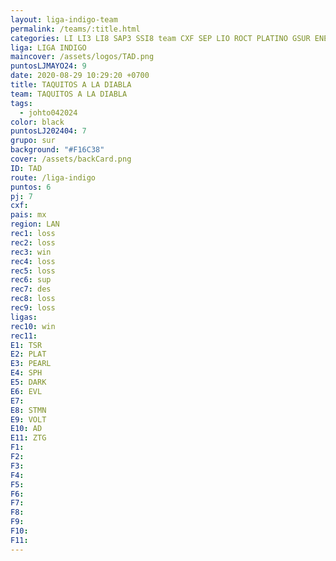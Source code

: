 ```yaml
---
layout: liga-indigo-team
permalink: /teams/:title.html
categories: LI LI3 LI8 SAP3 SSI8 team CXF SEP LIO ROCT PLATINO GSUR ENERO
liga: LIGA INDIGO
maincover: /assets/logos/TAD.png
puntosLJMAYO24: 9
date: 2020-08-29 10:29:20 +0700
title: TAQUITOS A LA DIABLA
team: TAQUITOS A LA DIABLA
tags:
  - johto042024
color: black
puntosLJ202404: 7
grupo: sur
background: "#F16C38"
cover: /assets/backCard.png
ID: TAD
route: /liga-indigo
puntos: 6
pj: 7
cxf: 
pais: mx
region: LAN
rec1: loss
rec2: loss
rec3: win
rec4: loss
rec5: loss
rec6: sup
rec7: des
rec8: loss
rec9: loss
ligas: 
rec10: win
rec11: 
E1: TSR
E2: PLAT
E3: PEARL
E4: SPH
E5: DARK
E6: EVL
E7: 
E8: STMN
E9: VOLT
E10: AD
E11: ZTG
F1: 
F2: 
F3: 
F4: 
F5: 
F6: 
F7: 
F8: 
F9: 
F10: 
F11:
---
```



